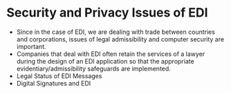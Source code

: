 # Security and Privacy Issues of EDI

- Since in the case of EDI, we are dealing with trade between countries and corporations, issues of legal admissibility and computer security are important.
- Companies that deal with EDI often retain the services of a lawyer during the design of an EDI application so that the appropriate evidentiary/admissibility safeguards are implemented.
- Legal Status of EDI Messages
- Digital Signatures and EDI